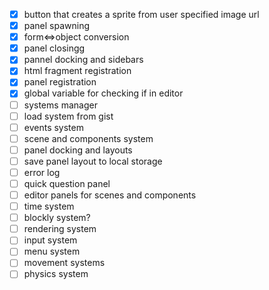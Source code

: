 - [x] button that creates a sprite from user specified image url
- [x] panel spawning
- [x] form<=>object conversion
- [x] panel closingg
- [x] pannel docking and sidebars
- [x] html fragment registration
- [x] panel registration
- [x] global variable for checking if in editor
- [ ] systems manager
- [ ] load system from gist
- [ ] events system
- [ ] scene and components system
- [ ] panel docking and layouts
- [ ] save panel layout to local storage
- [ ] error log
- [ ] quick question panel
- [ ] editor panels for scenes and components
- [ ] time system
- [ ] blockly system?
- [ ] rendering system
- [ ] input system
- [ ] menu system
- [ ] movement systems
- [ ] physics system

